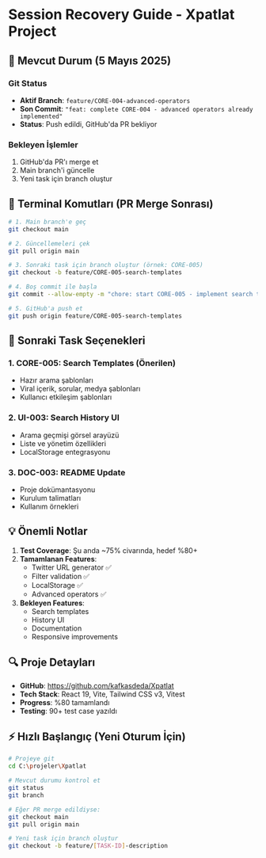 # Session Recovery Guide - Xpatlat Project

## 🔄 Mevcut Durum (5 Mayıs 2025)

### Git Status
- **Aktif Branch**: `feature/CORE-004-advanced-operators`
- **Son Commit**: `"feat: complete CORE-004 - advanced operators already implemented"`
- **Status**: Push edildi, GitHub'da PR bekliyor

### Bekleyen İşlemler
1. GitHub'da PR'ı merge et
2. Main branch'i güncelle
3. Yeni task için branch oluştur

## 📝 Terminal Komutları (PR Merge Sonrası)

```bash
# 1. Main branch'e geç
git checkout main

# 2. Güncellemeleri çek
git pull origin main

# 3. Sonraki task için branch oluştur (örnek: CORE-005)
git checkout -b feature/CORE-005-search-templates

# 4. Boş commit ile başla
git commit --allow-empty -m "chore: start CORE-005 - implement search templates"

# 5. GitHub'a push et
git push origin feature/CORE-005-search-templates
```

## 🎯 Sonraki Task Seçenekleri

### 1. CORE-005: Search Templates (Önerilen)
- Hazır arama şablonları
- Viral içerik, sorular, medya şablonları
- Kullanıcı etkileşim şablonları

### 2. UI-003: Search History UI
- Arama geçmişi görsel arayüzü
- Liste ve yönetim özellikleri
- LocalStorage entegrasyonu

### 3. DOC-003: README Update
- Proje dokümantasyonu
- Kurulum talimatları
- Kullanım örnekleri

## 💡 Önemli Notlar

1. **Test Coverage**: Şu anda ~75% civarında, hedef %80+
2. **Tamamlanan Features**: 
   - Twitter URL generator ✅
   - Filter validation ✅
   - LocalStorage ✅
   - Advanced operators ✅
3. **Bekleyen Features**:
   - Search templates
   - History UI
   - Documentation
   - Responsive improvements

## 🔍 Proje Detayları

- **GitHub**: https://github.com/kafkasdeda/Xpatlat
- **Tech Stack**: React 19, Vite, Tailwind CSS v3, Vitest
- **Progress**: %80 tamamlandı
- **Testing**: 90+ test case yazıldı

## ⚡ Hızlı Başlangıç (Yeni Oturum İçin)

```bash
# Projeye git
cd C:\projeler\Xpatlat

# Mevcut durumu kontrol et
git status
git branch

# Eğer PR merge edildiyse:
git checkout main
git pull origin main

# Yeni task için branch oluştur
git checkout -b feature/[TASK-ID]-description
```
